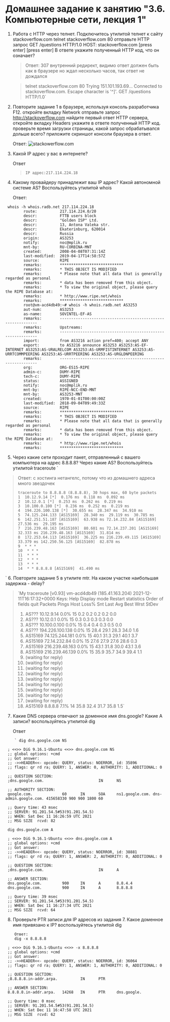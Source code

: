 # Домашнее задание к занятию "3.6. Компьютерные сети, лекция 1"

1. Работа c HTTP через телнет.
Подключитесь утилитой телнет к сайту stackoverflow.com telnet stackoverflow.com 80
отправьте HTTP запрос
GET /questions HTTP/1.0
HOST: stackoverflow.com
[press enter]
[press enter]
В ответе укажите полученный HTTP код, что он означает?

	> Ответ:
	> 307 внутренний редирект,
	> видимо ответ должен быть как в браузере 
	> но ждал несколько часов, так ответ не дождался

	> telnet stackoverflow.com 80
	> Trying 151.101.193.69...
	> Connected to stackoverflow.com.
	> Escape character is '^]'.
	> GET /questions HTTP/1.0`

2. Повторите задание 1 в браузере, используя консоль разработчика F12.
откройте вкладку Network
отправьте запрос http://stackoverflow.com
найдите первый ответ HTTP сервера, откройте вкладку Headers
укажите в ответе полученный HTTP код.
проверьте время загрузки страницы, какой запрос обрабатывался дольше всего?
приложите скриншот консоли браузера в ответ.

	Ответ:
	![stackowerflow.com](https://github.com/antonh2o/devops-netology/edit/main/NET/01/stackoverflow.png)

3. Какой IP адрес у вас в интернете?

	Ответ
	> `IP адрес:217.114.224.18`

4. Какому провайдеру принадлежит ваш IP адрес? Какой автономной системе AS? Воспользуйтесь утилитой whois

	Ответ:
```
 whois -h whois.radb.net 217.114.224.18
		route:          217.114.224.0/20
		descr:          FTTB users block
		descr:          "Golden ISP" Ltd.
		descr:          13, Antona Valeka str.
		descr:          Ekaterinburg, 620014
		descr:          Russia
		origin:         AS3253
		notify:         noc@mplik.ru
		mnt-by:         RU-CORBINA-MNT
		created:        2008-04-08T07:31:14Z
		last-modified:  2019-04-17T14:58:57Z
		source:         RIPE
		remarks:        ****************************
		remarks:        * THIS OBJECT IS MODIFIED
		remarks:        * Please note that all data that is generally regarded as personal
		remarks:        * data has been removed from this object.
		remarks:        * To view the original object, please query the RIPE Database at:
		remarks:        * http://www.ripe.net/whois
		remarks:        ****************************
		root@vm-acd4db49:~# whois -h whois.radb.net AS3253
		aut-num:        AS3253
		as-name:        SOVINTEL-EF-AS
		remarks:        ------------------------------------------------------------
		remarks:        Upstreams:
		remarks:        ------------------------------------------------------------
		import:         from AS3216 action pref=400; accept ANY
		export:         to AS3216 announce AS3253 AS3253:AS-EF-INTERNET AS3253:AS-URALRELCOM AS3253:AS-URMFISTINTERNET AS3253:AS-URRTCOMMPEERING AS3253:AS-URRTPEERING AS3253:AS-URGLDNPEERING
		remarks:        ------------------------------------------------------------
		org:            ORG-ES15-RIPE
		admin-c:        DUMY-RIPE
		tech-c:         DUMY-RIPE
		status:         ASSIGNED
		notify:         noc@mplik.ru
		mnt-by:         RIPE-NCC-END-MNT
		mnt-by:         AS3253-MNT
		created:        1970-01-01T00:00:00Z
		last-modified:  2018-09-04T09:49:33Z
		source:         RIPE
		remarks:        ****************************
		remarks:        * THIS OBJECT IS MODIFIED
		remarks:        * Please note that all data that is generally regarded as personal
		remarks:        * data has been removed from this object.
		remarks:        * To view the original object, please query the RIPE Database at:
		remarks:        * http://www.ripe.net/whois
		remarks:        ****************************
```
	
5. Через какие сети проходит пакет, отправленный с вашего компьютера на адрес 8.8.8.8? Через какие AS? Воспользуйтесь утилитой traceroute
`	
>	Ответ: с хостинга нетангелс, потому что из домашнего адреса много звездочек
>```	 traceroute -An 8.8.8.8
> traceroute to 8.8.8.8 (8.8.8.8), 30 hops max, 60 byte packets
> 1  10.12.9.14 [*]  0.176 ms  0.118 ms  0.092 ms
> 2  10.12.0.1 [*]  0.253 ms  0.262 ms  0.219 ms
> 3  10.100.0.100 [*]  0.236 ms  0.252 ms  0.219 ms
> 4  194.226.100.138 [*]  30.655 ms  28.347 ms  34.910 ms
> 5  74.125.244.133 [AS15169]  28.340 ms  29.119 ms  30.785 ms
> 6  142.251.51.187 [AS15169]  63.938 ms 72.14.232.84 [AS15169]  27.536 ms  29.195 ms
> 7  216.239.48.163 [AS15169]  80.601 ms 72.14.237.201 [AS15169]  32.333 ms 216.239.48.163 [AS15169]  31.814 ms
> 8  172.253.64.113 [AS15169]  36.225 ms 216.239.49.115 [AS15169]  33.379 ms 142.250.56.125 [AS15169]  82.878 ms
> 9  * * *
> 10  * * *
> 11  * * *
> 12  * * *
> 13  * * *
> 14  * * 8.8.8.8 [AS15169]  41.490 ms
> ```
`
6. Повторите задание 5 в утилите mtr. На каком участке наибольшая задержка - delay?
> `My traceroute  [v0.93]
> vm-acd4db49 (185.41.163.204)                                                                           2021-12-11T16:17:32+0000
> Keys:  Help   Display mode   Restart statistics   Order of fields   quit
>                                                                                       Packets               Pings
> Host                                                                                Loss%   Snt   Last   Avg  Best  Wrst StDev
> 1. AS???    10.12.9.14                                                               0.0%    15    0.2   0.2   0.2   0.2   0.0
> 2. AS???    10.12.0.1                                                                0.0%    15    0.3   0.3   0.3   0.3   0.0
> 3. AS???    10.100.0.100                                                             0.0%    15    0.4   0.4   0.3   0.5   0.0
> 4. AS???    194.226.100.138                                                          0.0%    15   28.4  29.1  28.3  34.0   1.6
> 5. AS15169  74.125.244.181                                                           0.0%    15   40.1  31.3  29.1  40.1   3.7
> 6. AS15169  72.14.232.84                                                             0.0%    15   27.6  27.9  27.6  28.6   0.3
> 7. AS15169  216.239.48.163                                                           0.0%    15   43.1  31.8  30.0  43.1   3.6
> 8. AS15169  216.239.46.139                                                           0.0%    15   35.9  35.7  34.9  39.4   1.1
> 9. (waiting for reply)
> 10. (waiting for reply)
> 11. (waiting for reply)
> 12. (waiting for reply)
> 13. (waiting for reply)
> 14. (waiting for reply)
> 15. (waiting for reply)
> 16. (waiting for reply)
> 17. (waiting for reply)
> 18. AS15169  8.8.8.8                                                                  7.1%    14   35.8  32.4  31.7  35.8   1.5`


7. Какие DNS сервера отвечают за доменное имя dns.google? Какие A записи? воспользуйтесь утилитой dig

	Ответ

```
	` dig dns.google.com NS

 ; <<>> DiG 9.16.1-Ubuntu <<>> dns.google.com NS
 ;; global options: +cmd
 ;; Got answer:
 ;; ->>HEADER<<- opcode: QUERY, status: NOERROR, id: 35896
 ;; flags: qr rd ra; QUERY: 1, ANSWER: 0, AUTHORITY: 1, ADDITIONAL: 0

 ;; QUESTION SECTION:
 ;dns.google.com.                        IN      NS

 ;; AUTHORITY SECTION:
 google.com.             60      IN      SOA     ns1.google.com. dns-admin.google.com. 415658330 900 900 1800 60

 ;; Query time: 43 msec
 ;; SERVER: 91.201.54.5#53(91.201.54.5)
 ;; WHEN: Sat Dec 11 16:26:59 UTC 2021
 ;; MSG SIZE  rcvd: 82

 dig dns.google.com A

 ; <<>> DiG 9.16.1-Ubuntu <<>> dns.google.com A
 ;; global options: +cmd
 ;; Got answer:
 ;; ->>HEADER<<- opcode: QUERY, status: NOERROR, id: 38881
 ;; flags: qr rd ra; QUERY: 1, ANSWER: 2, AUTHORITY: 0, ADDITIONAL: 0

 ;; QUESTION SECTION:
 ;dns.google.com.                        IN      A

 ;; ANSWER SECTION:
 dns.google.com.         900     IN      A       8.8.4.4
 dns.google.com.         900     IN      A       8.8.8.8

 ;; Query time: 39 msec
 ;; SERVER: 91.201.54.5#53(91.201.54.5)
 ;; WHEN: Sat Dec 11 16:27:34 UTC 2021
 ;; MSG SIZE  rcvd: 64

```

8. Проверьте PTR записи для IP адресов из задания 7. Какое доменное имя привязано к IP? воспользуйтесь утилитой dig
	
```
	Ответ:
	dig -x 8.8.8.8

 ; <<>> DiG 9.16.1-Ubuntu <<>> -x 8.8.8.8
 ;; global options: +cmd
 ;; Got answer:
 ;; ->>HEADER<<- opcode: QUERY, status: NOERROR, id: 36064
 ;; flags: qr rd ra; QUERY: 1, ANSWER: 1, AUTHORITY: 0, ADDITIONAL: 0

 ;; QUESTION SECTION:
 ;8.8.8.8.in-addr.arpa.          IN      PTR

 ;; ANSWER SECTION:
 8.8.8.8.in-addr.arpa.   14268   IN      PTR     dns.google.

 ;; Query time: 0 msec
 ;; SERVER: 91.201.54.5#53(91.201.54.5)
 ;; WHEN: Sat Dec 11 16:47:58 UTC 2021
 ;; MSG SIZE  rcvd: 62

```
